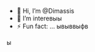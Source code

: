 - 👋 Hi, I’m @Dimassis
- 👀 I’m intereвыы
- ⚡ Fun fact: ...
ывыввыфв
<!---
Dimassis/Dimassis is a ✨ special ✨ repository because its `README.md` (this file) appears on your GitHub profile.
You can click the Preview link to take a look at your changes.
--->
ы
